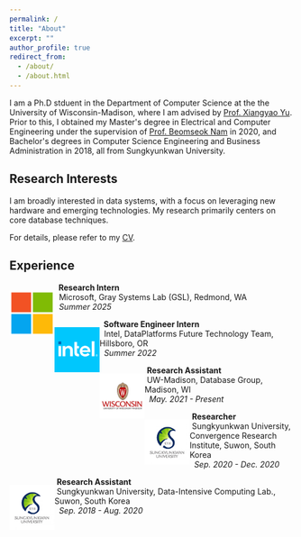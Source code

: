 ```yaml
---
permalink: /
title: "About"
excerpt: ""
author_profile: true
redirect_from: 
  - /about/
  - /about.html
---
```


I am a Ph.D stduent in the Department of Computer Science at the the University of Wisconsin-Madison, where I am advised by [Prof. Xiangyao Yu](https://pages.cs.wisc.edu/~yxy/).
Prior to this, I obtained my Master's degree in Electrical and Computer Engineering under the supervision of [Prof. Beomseok Nam](http://dicl.skku.edu/~bnam/) in 2020, and Bachelor's degrees in Computer Science Engineering and Business Administration in 2018, all from Sungkyunkwan University.



Research Interests
------
I am broadly interested in data systems, with a focus on leveraging new hardware and emerging technologies.
My research primarily centers on core database techniques.

For details, please refer to my [CV](files/cv.pdf).

<!---
News
------
<b><span style="color:#666666">\[May. 2025\]</span></b> Excited to start my internship at [Microsoft Gray Systems Lab (GSL)](https://www.microsoft.com/en-us/research/group/gray-systems-lab/)! \\
<b><span style="color:#666666">\[Jun. 2023\]</span></b> SmartShuffle got accepted to [SIGMETRICS 2023](https://www.sigmetrics.org/sigmetrics2023/)! \\
<b><span style="color:#666666">\[Feb. 2023\]</span></b> Blink-hash got accepted to [VLDB 2023](https://vldb.org/2023/)! \\
<b><span style="color:#666666">\[Jan. 2021\]</span></b> Started my PhD journey at UW-Madison with CS Departmental Scholarship! \\
<b><span style="color:#666666">\[Aug. 2020\]</span></b> Graduated from my Master's program at SKKU! \\
<b><span style="color:#666666">\[Aug. 2020\]</span></b> B3-tree got accepted to [TOS](https://dl.acm.org/journal/tos)! \\
<b><span style="color:#666666">\[Feb. 2019\]</span></b> CCEH got accepted to [FAST 2019](https://www.usenix.org/conference/fast19)!
--->


Experience
------

<div>
    <p style="float: left;"><img src="images/ms.png" width="80"></p>
    <p>
        &nbsp;<b> Research Intern</b><br>
        &nbsp; Microsoft, Gray Systems Lab (GSL), Redmond, WA<br>
        &nbsp;<em> Summer 2025</em>
   </p>
</div>

<div>
    <p style="float: left;"><img src="images/intel.png" width="80"></p>
    <p>
        &nbsp;<b> Software Engineer Intern</b><br>
        &nbsp; Intel, DataPlatforms Future Technology Team, Hillsboro, OR<br>
        &nbsp;<em> Summer 2022</em>
   </p>
</div>

<div>
    <p style="float: left;"><img src="images/uwmadison.jpg" width="80"></p>
    <p>
        &nbsp;<b>Research Assistant</b><br>
        &nbsp;UW-Madison, Database Group, Madison, WI<br>
        &nbsp;<em> May. 2021 - Present</em>
    </p>
</div>

<div>
    <p style="float: left;"><img src="images/skku.png" width="80"></p>
    <p>
        &nbsp;<b>Researcher</b><br>
        &nbsp;Sungkyunkwan University, Convergence Research Institute, Suwon, South Korea<br>
        &nbsp;<em> Sep. 2020 - Dec. 2020</em>
    </p>
</div>

<div>
    <p style="float: left;"><img src="images/skku.png" width="80"></p>
    <p>
        &nbsp;<b>Research Assistant</b><br>
        &nbsp;Sungkyunkwan University, Data-Intensive Computing Lab., Suwon, South Korea<br>
        &nbsp;<em> Sep. 2018 - Aug. 2020</em>
    </p>
</div>
<!---
<div>
    <p style="float: left;"><img src="images/shinhan.jpeg" width="80"></p>
    <p>
        &nbsp;<b>Business Management Intern</b><br>
        &nbsp;Shinhan Bank, Shanghai, China<br>
        &nbsp;<em> Winter 2017 </em>
    </p>
</div>

<div>
    <p style="float: left;"><img src="images/wable.png" width="80"></p>
    <p>
        &nbsp;<b>Marketing Intern</b><br>
        &nbsp;Wable Company, Seoul, South Korea<br>
        &nbsp;<em> Nov. 2012 - Jun. 2013</em>
    </p>
</div>
--->

